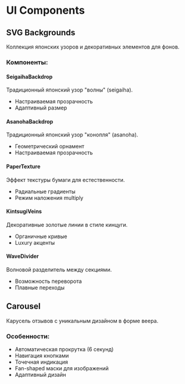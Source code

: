 # UI Components

## SVG Backgrounds

Коллекция японских узоров и декоративных элементов для фонов.

### Компоненты:

#### SeigaihaBackdrop

Традиционный японский узор "волны" (seigaiha).

- Настраиваемая прозрачность
- Адаптивный размер

#### AsanohaBackdrop

Традиционный японский узор "конопля" (asanoha).

- Геометрический орнамент
- Настраиваемая прозрачность

#### PaperTexture

Эффект текстуры бумаги для естественности.

- Радиальные градиенты
- Режим наложения multiply

#### KintsugiVeins

Декоративные золотые линии в стиле кинцуги.

- Органичные кривые
- Luxury акценты

#### WaveDivider

Волновой разделитель между секциями.

- Возможность переворота
- Плавные переходы

## Carousel

Карусель отзывов с уникальным дизайном в форме веера.

### Особенности:

- Автоматическая прокрутка (6 секунд)
- Навигация кнопками
- Точечная индикация
- Fan-shaped маски для изображений
- Адаптивный дизайн

